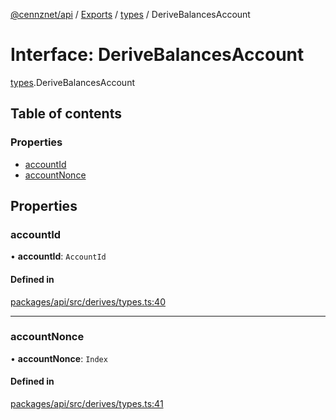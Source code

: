 [@cennznet/api](../README.md) / [Exports](../modules.md) / [types](../modules/types.md) / DeriveBalancesAccount

# Interface: DeriveBalancesAccount

[types](../modules/types.md).DeriveBalancesAccount

## Table of contents

### Properties

- [accountId](types.derivebalancesaccount.md#accountid)
- [accountNonce](types.derivebalancesaccount.md#accountnonce)

## Properties

### accountId

• **accountId**: `AccountId`

#### Defined in

[packages/api/src/derives/types.ts:40](https://github.com/cennznet/api.js/blob/8cc696b/packages/api/src/derives/types.ts#L40)

___

### accountNonce

• **accountNonce**: `Index`

#### Defined in

[packages/api/src/derives/types.ts:41](https://github.com/cennznet/api.js/blob/8cc696b/packages/api/src/derives/types.ts#L41)
